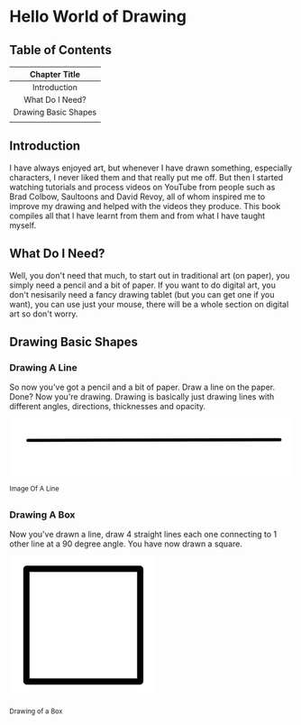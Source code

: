 # Hello World of Drawing

## Table of Contents

| Chapter Title        |
|:--------------------:|
| Introduction         |
| What Do I Need?      |
| Drawing Basic Shapes |
|                      |

## Introduction

I have always enjoyed art, but whenever I have drawn something, especially characters, I never liked them and that really put me off. But then I started watching tutorials and process videos on YouTube from people such as Brad Colbow, Saultoons and David Revoy, all of whom inspired me to improve my drawing and helped with the videos they produce. This book compiles all that I have learnt from them and from what I have taught myself.

## What Do I Need?

Well, you don't need that much, to start out in traditional art (on paper), you simply need a pencil and a bit of paper. If you want to do digital art, you don't nesisarily need a fancy drawing tablet (but you can get one if you want), you can use just your mouse, there will be a whole section on digital art so don't worry.

## Drawing Basic Shapes

### Drawing A Line

So now you've got a pencil and a bit of paper. Draw a line on the paper. Done? Now you're drawing. Drawing is basically just drawing lines with different angles, directions, thicknesses and opacity.

![Image of a line](assets/line.png)

<sup>Image Of A Line</sup>

### Drawing A Box

Now you've drawn a line, draw 4 straight lines each one connecting to 1 other line at a 90 degree angle. You have now drawn a square.

 ![Drawing of a box](assets/box.png)

<sup>Drawing of a Box</sup>
